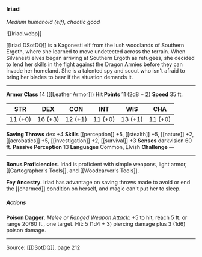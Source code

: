 ### Iriad
_Medium humanoid (elf), chaotic good_

![[Iriad.webp]]

[[Iriad|DSotDQ]] is a Kagonesti elf from the lush woodlands of Southern Ergoth, where she learned to move undetected across the terrain. When Silvanesti elves began arriving at Southern Ergoth as refugees, she decided to lend her skills in the fight against the Dragon Armies before they can invade her homeland. She is a talented spy and scout who isn't afraid to bring her blades to bear if the situation demands it.



---

**Armor Class** 14 ([[Leather Armor]])
**Hit Points** 11 (2d8 + 2)
**Speed** 35 ft.

| STR     | DEX     | CON     | INT     | WIS     | CHA     |
|---------|---------|---------|---------|---------|---------|
| 11 (+0) | 16 (+3) | 12 (+1) | 11 (+0) | 13 (+1) | 11 (+0) |

**Saving Throws** dex +4
**Skills** [[perception]] +5, [[stealth]] +5, [[nature]] +2, [[acrobatics]] +5, [[investigation]] +2, [[survival]] +3
**Senses** darkvision 60 ft.
**Passive Perception** 13
**Languages** Common, Elvish
**Challenge** —

---

**Bonus Proficiencies**. Iriad is proficient with simple weapons, light armor, [[Cartographer's Tools]], and [[Woodcarver's Tools]].

**Fey Ancestry**. Iriad has advantage on saving throws made to avoid or end the [[charmed]] condition on herself, and magic can't put her to sleep.

##### Actions
**Poison Dagger**. _Melee or Ranged Weapon Attack:_ +5 to hit, reach 5 ft. or range 20/60 ft., one target. Hit: 5 (1d4 + 3) piercing damage plus 3 (1d6) poison damage.


---

Source: [[DSotDQ]], page 212